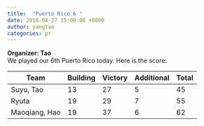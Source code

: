 ```yaml
---
title:  "Puerto Rico 6 "
date: 2018-04-27 15:00:00 +0800
author: yangtao
categories: pr
---
```

**Organizer: Tao**  
We played our 6th Puerto Rico today. Here is the score: 

| Team          | Building | Victory | Additional | Total |
| ------------- | -------- | ------- | ---------- | ----- |
| Suyu, Tao     | 13       | 27      | 5          | 45    |
| Ryuta         | 19       | 29      | 7          | 55    |
| Maoqiang, Hao | 19       | 37      | 6          | 62    |
